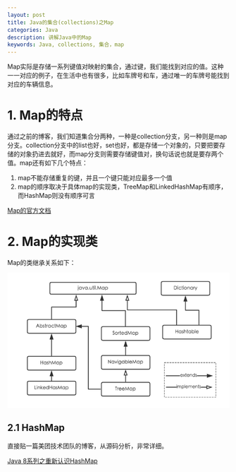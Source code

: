 ```yaml
---
layout: post
title: Java的集合(collections)之Map
categories: Java
description: 讲解Java中的Map
keywords: Java, collections, 集合，map
---
```


Map实际是存储一系列键值对映射的集合，通过键，我们能找到对应的值。这种一一对应的例子，在生活中也有很多，比如车牌号和车，通过唯一的车牌号能找到对应的车辆信息。

# 1. Map的特点

通过之前的博客，我们知道集合分两种，一种是collection分支，另一种则是map分支。collection分支中的list也好，set也好，都是存储一个对象的，只要把要存储的对象扔进去就好，而map分支则需要存储键值对，换句话说也就是要存两个值。map还有如下几个特点：

1. map不能存储重复的键，并且一个键只能对应最多一个值
2. map的顺序取决于具体map的实现类，TreeMap和LinkedHashMap有顺序，而HashMap则没有顺序可言

[Map的官方文档](https://docs.oracle.com/javase/8/docs/api/java/util/Map.html)

# 2. Map的实现类

Map的类继承关系如下：

![map结构图](/images/posts/java/collection_2.png)

## 2.1 HashMap

直接贴一篇美团技术团队的博客，从源码分析，非常详细。

[Java 8系列之重新认识HashMap](https://tech.meituan.com/2016/06/24/java-hashmap.html)